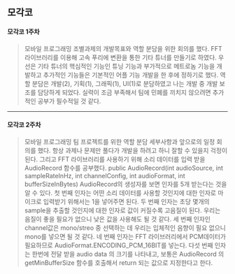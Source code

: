 모각코
---------
#### 모각코 1주차
>모바일 프로그래밍 조별과제의 개발목표와 역할 분담을 위한 회의를 했다. FFT라이브러리를 이용해 고속 푸리에 변환을 통한 기타 튜너를 만들기로 하였다.
>우선은 기타 튜너의 핵심적인 기능인 튜닝 기능과 부가적으로 메트로놈 기능을 개발하고 추가적인 기능들은 기본적인 어플 기능 개발을 한 후에 정하기로 했다.
>역할 분담은 개발(2), 기획(1), 그래픽(1), UI(1)로 분담하였고 나는 개발 중 개발 보조를 담당하게 되었다. 실력이 조금 부족해서 팀에 민폐를 끼치지 않으려면
>추가적인 공부가 필수적일 것 같다.
***
#### 모각코 2주차
>모바일 프로그래밍 팀 프로젝트를 위한 역할 분담 세부사항과 앞으로의 일정 회의를 했다.    항상 과제나 문제만 풀다가 개발을 하려고 하니 잘할 수 있을지 걱정이 된다.
>     그리고 FFT 라이브러리를 사용하기 위해 소리 데이터를 입력 받을 AudioRecord 함수를 공부했다.
>     public AudioRecord(int audioSource, int sampleRateInHz, int channelConfig, int audioFormat, int bufferSizeInBytes)
>     AudioRecord의 생성자를 보면 인자를 5개 받는다는 것을 알 수 있다.
>     첫 번째 인자는 어떤 소리 데이터를 사용할 것인지에 대한 인자로 마이크로 입력받기 위해서는 1을 넣어주면 된다.
>     두 번째 인자는 초당 몇개의 sample을 추출할 것인지에 대한 인자로 값이 커질수록 고음질이 된다. 우리는 음질이 좋을 필요가 없으니 낮은 값을 사용해도 될 것 같다.
>     세 번째 인자인 channel값은 mono/streo 중 선택하는 데 우리는 입체적인 음향이 필요 없으니 mono를 넣으면 될 것 같다.
>     네 번째 인자는 FFT 라이브러리에서 PCM데이터가 필요하므로  AudioFormat.ENCODING_PCM_16BIT를 넣는다.
>     다섯 번째 인자는 한번에 전달 받을 audio data 의 크기를 나타내고, 보통은 AudioRecord 의 getMinBufferSize 함수를 호출해서 return 되는 값으로 지정한다고 한다.
